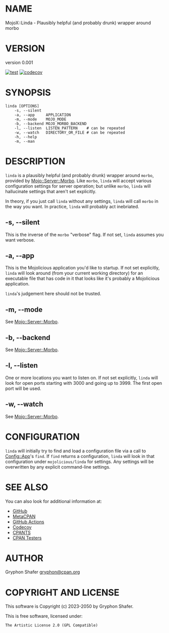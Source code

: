 # NAME

MojoX::Linda - Plausibly helpful (and probably drunk) wrapper around morbo

# VERSION

version 0.001

[![test](https://github.com/gryphonshafer/MojoX-Linda/workflows/test/badge.svg)](https://github.com/gryphonshafer/MojoX-Linda/actions?query=workflow%3Atest)
[![codecov](https://codecov.io/gh/gryphonshafer/MojoX-Linda/graph/badge.svg)](https://codecov.io/gh/gryphonshafer/MojoX-Linda)

# SYNOPSIS

    linda [OPTIONS]
        -s, --silent
        -a, --app     APPLICATION
        -m, --mode    MOJO_MODE
        -b, --backend MOJO_MORBO_BACKEND
        -l, --listen  LISTEN_PATTERN    # can be repeated
        -w, --watch   DIRECTORY_OR_FILE # can be repeated
        -h, --help
        -m, --man

# DESCRIPTION

`linda` is a plausibly helpful (and probably drunk) wrapper around `morbo`,
provided by [Mojo::Server::Morbo](https://metacpan.org/pod/Mojo%3A%3AServer%3A%3AMorbo). Like `morbo`, `linda` will accept various
configuration settings for server operation; but unlike `morbo`, `linda` will
hallucinate settings that aren't set explicitly.

In theory, if you just call `linda` without any settings, `linda` will call
`morbo` in the way you want. In practice, `linda` will probably act inebriated.

## -s, --silent

This is the inverse of the `morbo` "verbose" flag. If not set, `linda` assumes
you want verbose.

## -a, --app

This is the Mojolicious application you'd like to startup. If not set explicitly,
`linda` will look around (from your current working directory) for an
executable file that has code in it that looks like it's probably a
Mojolicious application.

`linda`'s judgement here should not be trusted.

## -m, --mode

See [Mojo::Server::Morbo](https://metacpan.org/pod/Mojo%3A%3AServer%3A%3AMorbo).

## -b, --backend

See [Mojo::Server::Morbo](https://metacpan.org/pod/Mojo%3A%3AServer%3A%3AMorbo).

## -l, --listen

One or more locations you want to listen on. If not set explicitly, `linda`
will look for open ports starting with 3000 and going up to 3999. The first
open port will be used.

## -w, --watch

See [Mojo::Server::Morbo](https://metacpan.org/pod/Mojo%3A%3AServer%3A%3AMorbo).

# CONFIGURATION

`linda` will initially try to find and load a configuration file via a call to
[Config::App](https://metacpan.org/pod/Config%3A%3AApp)'s `find`. If `find` returns a configuration, `linda` will
look in that configuration under `mojolicious/linda` for settings. Any settings
will be overwritten by any explicit command-line settings.

# SEE ALSO

You can also look for additional information at:

- [GitHub](https://github.com/gryphonshafer/MojoX-Linda)
- [MetaCPAN](https://metacpan.org/pod/MojoX::Linda)
- [GitHub Actions](https://github.com/gryphonshafer/MojoX-Linda/actions)
- [Codecov](https://codecov.io/gh/gryphonshafer/MojoX-Linda)
- [CPANTS](http://cpants.cpanauthors.org/dist/MojoX-Linda)
- [CPAN Testers](http://www.cpantesters.org/distro/M/MojoX-Linda.html)

# AUTHOR

Gryphon Shafer <gryphon@cpan.org>

# COPYRIGHT AND LICENSE

This software is Copyright (c) 2023-2050 by Gryphon Shafer.

This is free software, licensed under:

    The Artistic License 2.0 (GPL Compatible)
